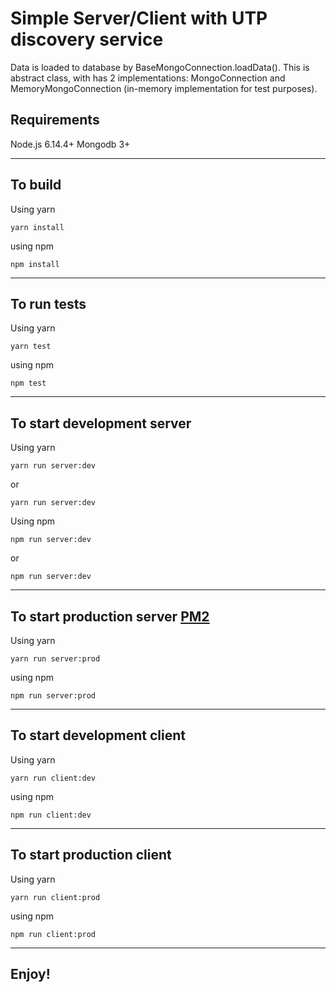 # Simple Server/Client with UTP discovery service

Data is loaded to database by BaseMongoConnection.loadData(). This is abstract class, with has 2 implementations: MongoConnection and MemoryMongoConnection (in-memory implementation for test purposes).

## Requirements

Node.js 6.14.4+
Mongodb 3+

-------------------------------------------------------------------------------

## To build

Using yarn

```
yarn install
```

using npm

```
npm install
```

-------------------------------------------------------------------------------

## To run tests

Using yarn

```
yarn test
```

using npm

```
npm test
```

-------------------------------------------------------------------------------

## To start development server

Using yarn

```
yarn run server:dev
```

or

```
yarn run server:dev
```

Using npm

```
npm run server:dev
```

or

```
npm run server:dev
```

-------------------------------------------------------------------------------

## To start production server [PM2](http://pm2.keymetrics.io)

Using yarn

```
yarn run server:prod
```

using npm

```
npm run server:prod
```

-------------------------------------------------------------------------------

## To start development client

Using yarn

```
yarn run client:dev
```

using npm

```
npm run client:dev
```

-------------------------------------------------------------------------------

## To start production client

Using yarn

```
yarn run client:prod
```

using npm

```
npm run client:prod
```

-------------------------------------------------------------------------------

## Enjoy!
